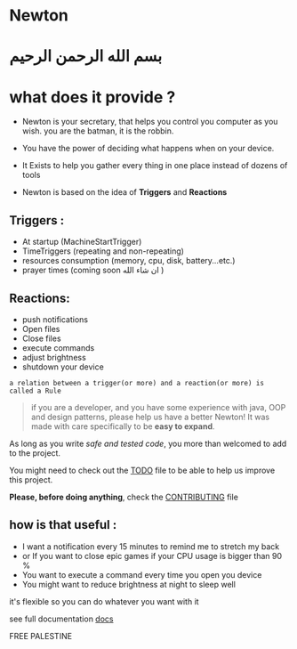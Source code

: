 # Newton 

# بسم الله الرحمن الرحيم

# what does it provide ?

- Newton is your secretary, that helps you control you computer as you wish.
you are the batman, it is the robbin.

- You have the power of deciding what happens when on your device.
- It Exists to help you gather every thing in one place instead of dozens of tools 


- Newton is based on the idea of **Triggers** and **Reactions**
## Triggers : 

- At startup (MachineStartTrigger)
- TimeTriggers (repeating and non-repeating)
- resources consumption (memory, cpu, disk, battery...etc.)
- prayer times (coming soon  ان شاء الله )

## Reactions:

- push notifications
- Open files
- Close files
- execute commands 
- adjust brightness
- shutdown your device

```a relation between a trigger(or more) and a reaction(or more) is called a Rule```

> if you are a developer, and you have some experience with java,
OOP and design patterns, please help us have a better Newton!
It was made with care specifically to be **easy to expand**.

As long as you write *safe and tested code*, you more than welcomed
to add to the project.

You might need to check out the [TODO](./TODO.md) file to be able to help us improve this project.

**Please, before doing anything**, check the [CONTRIBUTING](./CONTRIBUTING.md) file 



## how is that useful : 
- I want a notification every 15 minutes to remind me to stretch my back
- or If you want to close epic games if your CPU usage is bigger than 90 % 
- You want to execute a command every time you open you device 
- You might want to reduce brightness at night to sleep well

it's flexible so you can do whatever you want with it 

see full documentation [docs](./docs)

FREE PALESTINE
